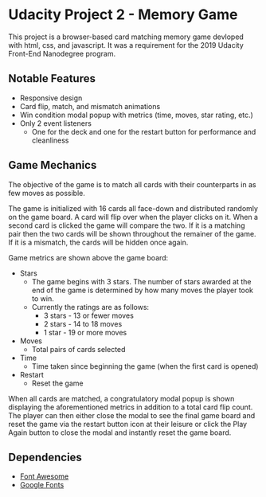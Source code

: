 # Udacity Project 2 - Memory Game

This project is a browser-based card matching memory game devloped with html, css, and javascript. It was a requirement for the 2019 Udacity Front-End Nanodegree program.

## Notable Features

* Responsive design
* Card flip, match, and mismatch animations
* Win condition modal popup with metrics (time, moves, star rating, etc.)
* Only 2 event listeners
    * One for the deck and one for the restart button for performance and cleanliness

## Game Mechanics

The objective of the game is to match all cards with their counterparts in as few moves as possible.

The game is initialized with 16 cards all face-down and distributed randomly on the game board. A card will flip over when the player clicks on it. When a second card is clicked the game will compare the two. If it is a matching pair then the two cards will be shown throughout the remainer of the game. If it is a mismatch, the cards will be hidden once again.

Game metrics are shown above the game board:
* Stars
    * The game begins with 3 stars. The number of stars awarded at the end of the game is determined by how many moves the player took to win.
    * Currently the ratings are as follows:
        * 3 stars - 13 or fewer moves
        * 2 stars - 14 to 18 moves
        * 1 star - 19 or more moves
* Moves
    * Total pairs of cards selected
* Time
    * Time taken since beginning the game (when the first card is opened)
* Restart
    * Reset the game

When all cards are matched, a congratulatory modal popup is shown displaying the aforementioned metrics in addition to a total card flip count. The player can then either close the modal to see the final game board and reset the game via the restart button icon at their leisure or click the Play Again button to close the modal and instantly reset the game board.

## Dependencies

* [Font Awesome](https://fontawesome.com)
* [Google Fonts](https://fonts.google.com)